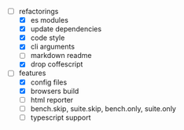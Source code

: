 - [ ] refactorings
  - [x] es modules
  - [x] update dependencies
  - [x] code style
  - [x] cli arguments
  - [ ] markdown readme
  - [x] drop coffescript
- [ ] features
  - [x] config files
  - [x] browsers build
  - [ ] html reporter
  - [ ] bench.skip, suite.skip, bench.only, suite.only
  - [ ] typescript support
